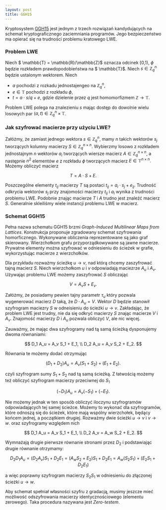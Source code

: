 ```yaml
---
layout: post
title: GGH15
---
```


Kryptosystem <a href="{{ site.baseurl }}/obf/GGH15/GGH15.pdf" target="_blank"> GGH15</a> jest jednym z trzech rozwiązań
kandydujących na schemat kryptograficznego zaciemniania programów. Jego bezpieczeństwo ma opierać się na trudności problemu
kratowego LWE.

### Problem LWE

Niech $ \mathbb{T} = \mathbb{R}/\mathbb{Z}$ oznacza odcinek [0,1), $\phi$ będzie rozkładem prawdopodobieństwa na $ \mathbb{T}$.
Niech $s \in \mathbb{Z}_q^n$ będzie ustalonym wektorem. Niech

- $a$ pochodzi z rozkadu jednostajengeo na $\mathbb{Z}_q^n$,
- $e \in \mathbb{T}$ pochodzi z rozkładu $\phi$,
- $t = a \cdot s /q + e$, gdzie dzielenie przez $q$ jest homomorfizmem $\mathbb{Z} \rightarrow \mathbb{T}$.

Problem LWE polega na znalezieniu $s$ mając dostęp do dowolnie wielu losowych par $(a,t) \in \mathbb{Z}_q^n \times \mathbb{T}$.

### Jak szyfrować macierze przy użyciu LWE?

Załóżmy, że zamiast jednego wektora $s \in \mathbb{Z}_q^n$, mamy $n$ takich wektorów $s_j$ tworzących kolumny macierzy $S \in \mathbb{Z}_q^{n \times n}$.
Wybierzmy losowo z rozkładem jednostajnym $n$ wektorów $a_i$ tworzących wiersze macierz $A \in \mathbb{Z}_q^{n \times n}$, a następnie $n^2$ elementów
$e$ z rozkładu $\phi$ tworzących macierz $E \in \mathbb{T}^{n \times n}.$ Możemy obliczyć macierz

$$ T = A \cdot S + E. $$

Poszczególne elementy $t_{ij}$ macierzy $T$ są postaci $t_{ij} = a_i \cdot s_j + e_{ij}$. Trudność odkrycia wektorów $s_j$ przy znajomości macierzy $t_{ij}$ i $a_i$
wynika z trudności problemu LWE. Podobnie znając macierze $T$ i $A$ trudno jest znaleźć macierz $S$. Generalnie skleiliśmy wiele instancji problemu LWE w macierz.

### Schemat GGH15

Pełna nazwa schematu GGH15 brzmi *Graph-Induced Multilinear Maps from Lattices*. Konstrukcja proponuje zgradowany schemat szyfrowania homorficznego.
Wykonywane obliczenia reprezentowane są jako graf skierowany. Wierzchołkom grafu przyporządkowywane są jawne macierze. Prywatne elementy można szyfrować
w odniesieniu do ścieżek w grafie, wykorzystując macierze z wierzchołków.

Dla przykładu rozważmy ścieżkę $u \rightarrow v$, nad którą chcemy zaszyfrować tajną macierz $S$. Niech wierzchołkom $u$ i $v$ odpowiadają maciezrze $A_u$ i $A_v$.
Używając problemu LWE możemy zaszyfrować $S$ obliczając

$$ V = A_v S + E_v. $$

Załóżmy, że posiadamy pewien tajny parametr $\tau_u$ który pozwala wygenerować macierz $D$ taką, że $D \cdot A_u = V$. Wektor $D$ będzie stanowił szyfrogram maciezry $S$ w odneisieniu do ścieżki $u \rightarrow v$. Zakładając, że problem LWE jest trudny, nie da się odkryć macierzy $S$ znając macierze $V$ i $A_v$. Znajomość macierzy $D$ i $A_u$ pozwala obliczyć $V$, ale nic więcej.

Zauważmy, że mając dwa szyfrogramy nad tą samą ścieżką dysponujemy dwoma równaniami:

$$ D_1 A_u = A_v S_1 + E_1, \\
 D_2 A_u = A_v S_2 + E_2. $$

Równania te możemy dodać otrzymując

$$ (D_1+D_2) A_u = A_v (S_1+S_2) + (E_1+E_2). $$

czyli szyfrogram sumy $S_1+S_2$ nad tą samą ścieżką. Z łatwością możemy też obliczyć szyfrogram macierzy przeciwnej do $S_1$

$$ (- D_1) A_u = A_v (-S_1) + (-E_1). $$

Nie możemy jednak w ten sposób obliczyć iloczynu szyfrogramów odpowiadających tej samej ścieżce. Możemy to wykonać dla szyfrogramów, które odnoszą się do ścieżek,
które mają wspólny wierzchołek, będący końcem jednej, a początkiem drugiej. Rozważmy dwie ścieżki $u \rightarrow v$ i $v \rightarrow w$. oraz szyfrogramy względem nich

$$ D_1 A_u = A_v S_1 + E_1, \\
 D_2 A_v = A_w S_2 + E_2. $$

 Wymnażają drugie pierwsze równanie stronami przez $D_2$ i podstawiając drugie równanie otrzymamy:

 $$ D_2 D_1 A_u = (D_2 A_v) S_1 + D_2 E_1 = (A_w S_2 + E_2) S_1 + D_2 E_1 = A_w (S_2 S_1) + (E_2 S_1 + D_2 E_1) $$

 a więc poprawny szyfrogram macierzy $S_2 S_1$ w odniesieniu do złączonej ścieżki $u \rightarrow w$.

 Aby schemat spełniał własności szyfru z gradacją, musimy jeszcze mieć możliwość odszyfrowania macierzy identycznościowego (elementu zerowego). Taka procedura nazywana jest *Zero-testem*.
